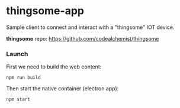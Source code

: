 # thingsome-app
Sample client to connect and interact with a "thingsome" IOT device.

**thingsome** repo:
https://github.com/codealchemist/thingsome

### Launch

First we need to build the web content:

`npm run build`

Then start the native container (electron app):

`npm start`

